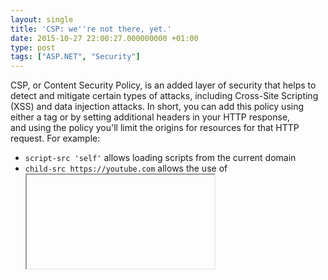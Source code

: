 ```yaml
---
layout: single
title: 'CSP: we''re not there, yet.'
date: 2015-10-27 22:00:27.000000000 +01:00
type: post
tags: ["ASP.NET", "Security"]
---
```


CSP, or Content Security Policy, is an added layer of security that helps to detect and mitigate certain types of attacks, including Cross-Site Scripting (XSS) and data injection attacks. In short, you can add this policy using either a <meta> tag or by setting additional headers in your HTTP response, and using the policy you'll limit the origins for resources for that HTTP request. For example:

* `script-src 'self'` allows loading scripts from the current domain
* `child-src https://youtube.com` allows the use of <iframe> tags pointing towards YouTube
* `style-src 'self' https://maxcdn.bootstrapcdn.com` allows loading CSS files from the current source and from a CDN.

If you want to read up on CSP, I suggest heading over to [http://www.html5rocks.com/en/tutorials/security/content-security-policy/](http://www.html5rocks.com/en/tutorials/security/content-security-policy/).

Now, I was trying out some things concerning CSP and inline scripts. You could add 'unsafe-inline' to the script-src source list to allow all inline scripting (except eval and other bad stuff, you need 'unsafe-eval' in that case), but that is exactly what you would want to avoid. Instead, you can opt to do one of these things:

1. Move all inline JavaScript into .js files and load them using <script src=""></script> tags, while adding 'self' to script-src if that wasn't already the case. The easiest solution, but not always possible.
2. Generate a nonce for each inline script. A nonce means: a unique and hard to predict stream of bytes, different for each script, each page **and** each request!
A nonce could be base64 encoded and look like *RJ6bGjm5EO/X8pImZjvjeAexFVei9IvzNFCGw5lQUa0=*
You would need to add that nonce to the script using the nonce attribute, and also to the script-src source list using 'nonce-RJ6bGjm5EO/X8pImZjvjeAexFVei9IvzNFCGw5lQUa0='
3. Calculate the SHA256, SHA384 or SHA512 digest of each inline script (including all whitespace, but excluding the opening and closing script tags). Like the nonce, you'd need to add these digests to the script-src source list using 'sha256-0ZMofb7eMqkB9IFHnGVZ6Z4chjplAavgi09shinNehs=' for example.


Options 2 and 3 however are only defined in CSP v2, which is currently only implemented by Chrome, Opera and Firefox.
The safest method would be to use the hash digest method, option 3. Alas, when you choose option 3, you'll quickly run into the following issues:

* Chrome. I'm running version 46.0.2490.80 m on a Windows PC and Chrome keeps telling me this:
```
Refused to execute inline script because it violates the following Content Security Policy directive: "script-src 'self' 'sha256-0ZMofb7eMqkB9IFHnGVZ6Z4chjplAavgi09shinNehs='". Either the 'unsafe-inline' keyword, a hash ('sha256-G3FpTn2EFU91Umz2fz6NyjnqeGDTr8SUdmWbsvxzfbY='), or a nonce ('nonce-...') is required to enable inline execution.
```
The issue? My script block contains carriage returns for readability. You know, those '\r\n' thingies which tend to differ sometimes, depending on the OS you're running. But I'm running on Windows and hosting my website locally. Yet Chrome has stripped the '\r' characters from the script before calculating the SHA256 hash to verify my script block... Ugh.

* Firefox. Version 41.0.2, catching up to Chrome apparently. Loading my test site and...
```
Content Security Policy: The page's settings blocked the loading of a resource at self ("script-src http://localhost:21275 'sha256-0ZMofb7eMqkB9IFHnGVZ6Z4chjplAavgi09shinNehs='")
```

* Edge. The newest browser from Microsoft, which I really want to start to use. But then I bump, as expected, into:
```
CSP14304: Unknown source ''sha256-0ZMofb7eMqkB9IFHnGVZ6Z4chjplAavgi09shinNehs='' for directive 'script-src' in Content-Security-Policy - source will be ignored.
```

* Let's try Internet Explorer, version 11.0.10240.16431. I'll dump the entire console output to share this with you:
```
Navigation occurred.
localhost:21275
test
```
Amazing, no? Wait, let's try something else here. Let's remove the hash from the header, that should stop the script from running. I'll dump the console output again:
```
Navigation occurred.
localhost:21275
test
```
So don't be fooled here. Internet Explorer doesn't support CSP v2, and even v1 is only partially supported.

Let's try option 2 instead: making use of a nonce for every script block. This time, the results are looking a *little bit* better:
* Chrome is happily executing the script now.
* So is Firefox, but Firefox keeps complaining about another script. I have no clue which one. I could try to find out, using the CSP reporting options, but I'm not going to bother.

So there you have it: Content Security Policy is still not fully there yet. You can use it though, to restrict the use of other content, like webfonts, style sheets, media, ..., but for scripts our options are currently limited to either opening up 'unsafe-inline' or moving all JavaScript into files. And if you're doing ASP.NET projects, have a look at [https://www.nuget.org/packages/NWebsec](https://www.nuget.org/packages/NWebsec). This NuGet package will make implementing CSP - and other security headers - a **lot** easier for you :)
